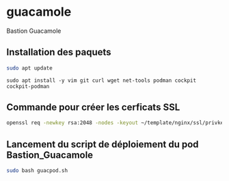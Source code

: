 # guacamole
Bastion Guacamole

## Installation des paquets

```bash
sudo apt update
```

```
sudo apt install -y vim git curl wget net-tools podman cockpit cockpit-podman
```

## Commande pour créer les cerficats SSL

```bash
openssl req -newkey rsa:2048 -nodes -keyout ~/template/nginx/ssl/privkey.pem -x509 -out ~/template/nginx/ssl/fullchain.pem -days 365
```

## Lancement du script de déploiement du pod Bastion_Guacamole

```bash
sudo bash guacpod.sh
```
